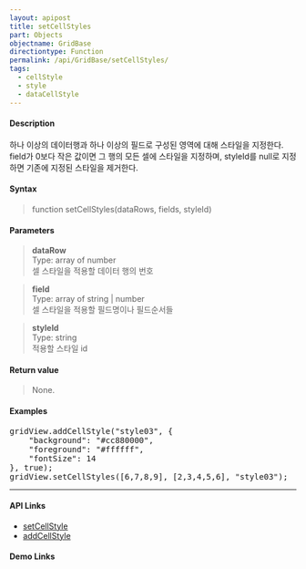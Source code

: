 ```yaml
---
layout: apipost
title: setCellStyles
part: Objects
objectname: GridBase
directiontype: Function
permalink: /api/GridBase/setCellStyles/
tags:
  - cellStyle
  - style
  - dataCellStyle
---
```



#### Description

 하나 이상의 데이터행과 하나 이상의 필드로 구성된 영역에 대해 스타일을 지정한다.  
 field가 0보다 작은 값이면 그 행의 모든 셀에 스타일을 지정하며, styleId를 null로 지정하면 기존에 지정된 스타일을 제거한다.  

#### Syntax

> function setCellStyles(dataRows, fields, styleId)

#### Parameters

> **dataRow**  
> Type: array of number  
> 셀 스타일을 적용할 데이터 행의 번호  

> **field**  
> Type: array of string \| number  
> 셀 스타일을 적용할 필드명이나 필드순서들  

> **styleId**  
> Type: string  
> 적용할 스타일 id  

#### Return value

> None.

#### Examples 

<pre class="prettyprint">
gridView.addCellStyle("style03", {
    "background": "#cc880000",
    "foreground": "#ffffff",
    "fontSize": 14
}, true);
gridView.setCellStyles([6,7,8,9], [2,3,4,5,6], "style03");
</pre>

---

#### API Links

* [setCellStyle](/api/GridBase/setCellStyle)
* [addCellStyle](/api/GridBase/addCellStyle)

#### Demo Links
